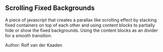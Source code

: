 
## Scrolling Fixed Backgrounds

A piece of javascript that creates a parallax like scrolling effect by stacking fixed containers on top of each other and using content blocks to partially hide or show the fixed backgrounds. Using the content blocks as an divider for a smooth transition.

 Author: Rolf van der Kaaden